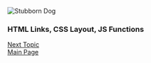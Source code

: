 ![Stubborn Dog](https://images.unsplash.com/photo-1518887371124-412923b6ccff?ixlib=rb-1.2.1&ixid=eyJhcHBfaWQiOjEyMDd9&auto=format&fit=crop&w=500&q=60)

### HTML Links, CSS Layout, JS Functions
[Next Topic](class-05)   
[Main Page](README.md)